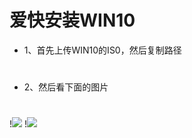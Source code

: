 # 爱快安装WIN10
- 1、首先上传WIN10的IS0，然后复制路径
#
- 2、然后看下面的图片
#
!<img src="https://github.com/danshui-git/shuoming/blob/master/doc/win1.png" />
!<img src="https://github.com/danshui-git/shuoming/blob/master/doc/win2.png" />
